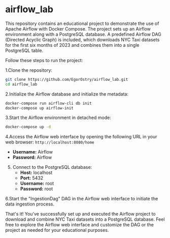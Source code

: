 # airflow_lab

This repository contains an educational project to demonstrate the use of Apache Airflow with Docker Compose. The project sets up an Airflow environment along with a PostgreSQL database. A predefined Airflow DAG (Directed Acyclic Graph) is included, which downloads NYC Taxi datasets for the first six months of 2023 and combines them into a single PostgreSQL table.

Follow these steps to run the project:

1.Clone the repository:
``` bash
git clone https://github.com/EgorOstry/airflow_lab.git
cd airflow_lab
```
2.Initialize the Airflow database and initialize the metadata:
``` bash
docker-compose run airflow-cli db init
docker-compose up airflow-init
``` 
3.Start the Airflow environment in detached mode:
``` bash
docker-compose up -d
``` 
4.Access the Airflow web interface by opening the following URL in your web browser:
`http://localhost:8080/home`
   - **Username:** Airflow
   - **Password:** Airflow

5. Connect to the PostgreSQL database:
   - **Host:** localhost
   - **Port:** 5432
   - **Username:** root
   - **Password:** root


6.Start the "IngestionDag" DAG in the Airflow web interface to initiate the data ingestion process.

That's it! You've successfully set up and executed the Airflow project to download and combine NYC Taxi datasets into a PostgreSQL database.
Feel free to explore the Airflow web interface and customize the DAG or the project as needed for your educational purposes.

